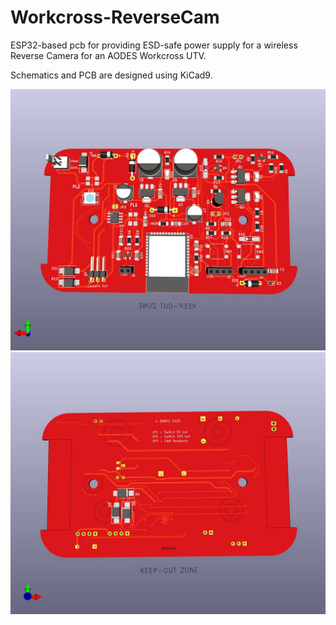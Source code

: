 Workcross-ReverseCam
====================

ESP32-based pcb for providing ESD-safe power supply for a wireless Reverse Camera for an AODES Workcross UTV.

Schematics and PCB are designed using KiCad9.

<img src="doc/Workcross-ReverseCam-Bottom.jpg" />
<img src="doc/Workcross-ReverseCam-Top.jpg" />